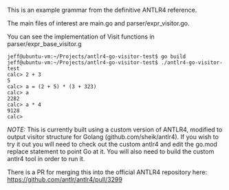 This is an example grammar from the definitive ANTLR4 reference.

The main files of interest are main.go and parser/expr_visitor.go.

You can see the implementation of Visit functions in parser/expr_base_visitor.g

    jeff@ubuntu-vm:~/Projects/antlr4-go-visitor-test$ go build
    jeff@ubuntu-vm:~/Projects/antlr4-go-visitor-test$ ./antlr4-go-visitor-test 
    calc> 2 + 3
    5
    calc> a = (2 + 5) * (3 + 323)
    calc> a
    2282
    calc> a * 4
    9128
    calc>  

*NOTE:* This is currently built using a custom version of ANTLR4, modified to output visitor structure for Golang (github.com/sheik/antlr4).
If you wish to try it out you will need to check out the custom antlr4 and edit the go.mod replace statement to point Go at it. You will
also need to build the custom antlr4 tool in order to run it.

There is a PR for merging this into the official ANTLR4 repository here: https://github.com/antlr/antlr4/pull/3299


